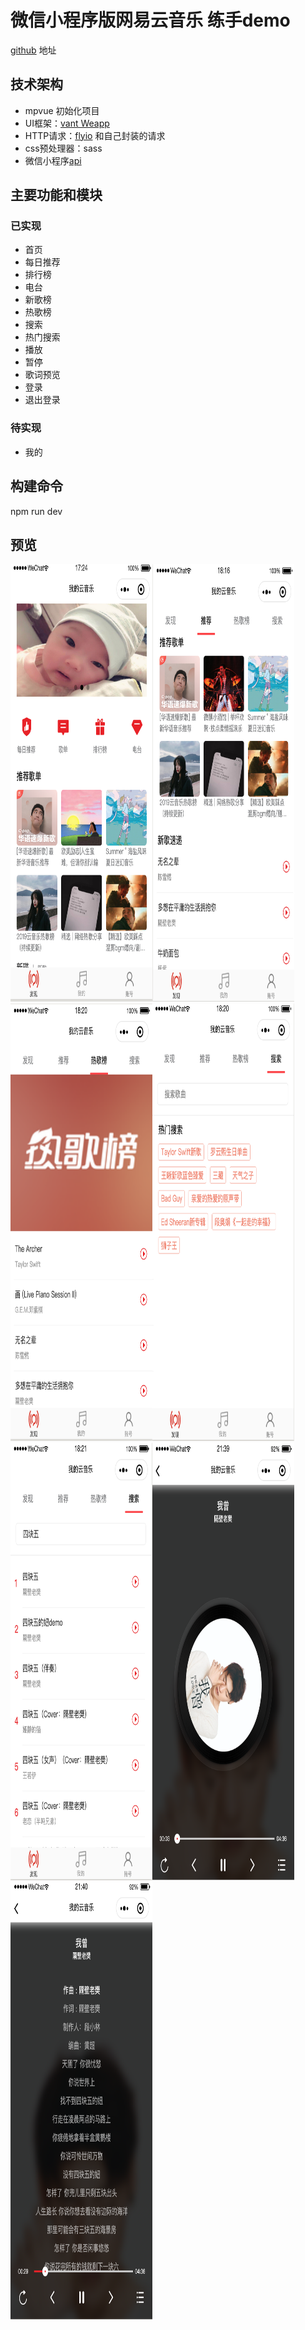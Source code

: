 # 微信小程序版网易云音乐 练手demo
[github](https://github.com/a758801405/my-music) 地址

## 技术架构
- mpvue 初始化项目
- UI框架：[vant Weapp](https://youzan.github.io/vant-weapp/#/icon)
- HTTP请求：[flyio](https://wendux.github.io/dist/#/doc/flyio/readme) 和自己封装的请求
- css预处理器：sass
- 微信小程序[api](https://developers.weixin.qq.com/miniprogram/dev/api/)

## 主要功能和模块
### 已实现
- 首页
- 每日推荐
- 排行榜
- 电台
- 新歌榜
- 热歌榜
- 搜索
- 热门搜索
- 播放
- 暂停
- 歌词预览
- 登录
- 退出登录

### 待实现
- 我的

## 构建命令
npm run dev

## 预览
<img width="45%" height="700" src="images/image1.png" /><img width="45%" height="700" src="images/image2.png"/>
<img width="45%" height="700" src="images/image3.png"/><img width="45%" height="700" src="images/image4.png"/>
<img width="45%" height="700" src="images/image5.png"/><img width="45%" height="700" src="images/image6.png"/>
<img width="45%" height="700" src="images/image7.png"/>

